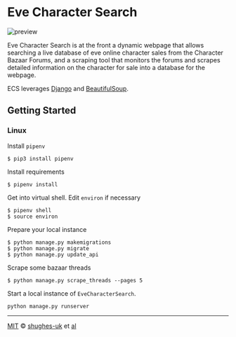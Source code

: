 # Eve Character Search

![preview](https://cloud.githubusercontent.com/assets/546891/17384760/d1005850-59a3-11e6-93e0-8efb915ef035.png)

Eve Character Search is at the front a dynamic webpage that allows searching a live database of eve online character sales from the Character Bazaar Forums, and a scraping tool that monitors the forums and scrapes detailed information on the character for sale into a database for the webpage.

ECS leverages [Django][django] and [BeautifulSoup][beautifulsoup].

## Getting Started

### Linux

Install `pipenv`

```shell
$ pip3 install pipenv
```

Install requirements

```shell
$ pipenv install
```

Get into virtual shell. Edit `environ` if necessary

```shell
$ pipenv shell
$ source environ
```

Prepare your local instance

```shell
$ python manage.py makemigrations
$ python manage.py migrate
$ python manage.py update_api
```

Scrape some bazaar threads

```shell
$ python manage.py scrape_threads --pages 5
```

Start a local instance of `EveCharacterSearch`.

```shell
python manage.py runserver
```

---

[MIT][mit] © [shughes-uk][author] et [al][contributors]

[mit]:              http://opensource.org/licenses/MIT
[author]:           http://github.com/shughes-uk
[contributors]:     https://github.com/shughes-uk/EveCharacterSearch/graphs/contributors
[django]:           https://github.com/django/django
[beautifulsoup]:    https://www.crummy.com/software/BeautifulSoup/
